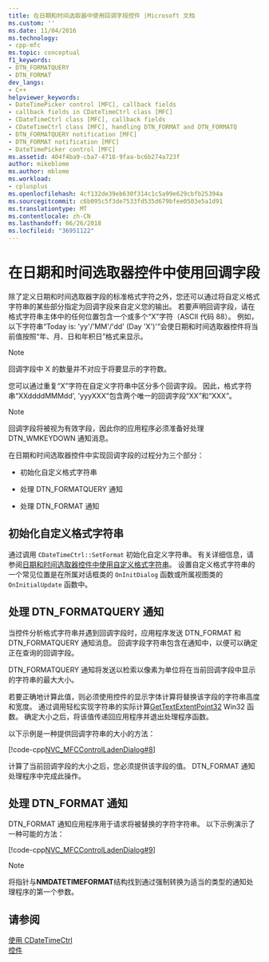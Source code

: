 ```yaml
---
title: 在日期和时间选取器中使用回调字段控件 |Microsoft 文档
ms.custom: ''
ms.date: 11/04/2016
ms.technology:
- cpp-mfc
ms.topic: conceptual
f1_keywords:
- DTN_FORMATQUERY
- DTN_FORMAT
dev_langs:
- C++
helpviewer_keywords:
- DateTimePicker control [MFC], callback fields
- callback fields in CDateTimeCtrl class [MFC]
- CDateTimeCtrl class [MFC], callback fields
- CDateTimeCtrl class [MFC], handling DTN_FORMAT and DTN_FORMATQ
- DTN_FORMATQUERY notification [MFC]
- DTN_FORMAT notification [MFC]
- DateTimePicker control [MFC]
ms.assetid: 404f4ba9-cba7-4718-9faa-bc6b274a723f
author: mikeblome
ms.author: mblome
ms.workload:
- cplusplus
ms.openlocfilehash: 4cf132de39eb630f314c1c5a99e629cbfb25394a
ms.sourcegitcommit: c6b095c5f3de7533fd535d679bfee0503e5a1d91
ms.translationtype: MT
ms.contentlocale: zh-CN
ms.lasthandoff: 06/26/2018
ms.locfileid: "36951122"
---
```

# <a name="using-callback-fields-in-a-date-and-time-picker-control"></a>在日期和时间选取器控件中使用回调字段
除了定义日期和时间选取器字段的标准格式字符之外，您还可以通过将自定义格式字符串的某些部分指定为回调字段来自定义您的输出。 若要声明回调字段，请在格式字符串主体中的任何位置包含一个或多个“X”字符（ASCII 代码 88）。 例如，以下字符串“Today is: 'yy'/'MM'/'dd' (Day 'X')'”会使日期和时间选取器控件将当前值按照“年、月、日和年积日”格式来显示。  
  
> [!NOTE]
>  回调字段中 X 的数量并不对应于将要显示的字符数。  
  
 您可以通过重复“X”字符在自定义字符串中区分多个回调字段。 因此，格式字符串“XXddddMMMdd', 'yyyXXX”包含两个唯一的回调字段“XX”和“XXX”。  
  
> [!NOTE]
>  回调字段将被视为有效字段，因此你的应用程序必须准备好处理 DTN_WMKEYDOWN 通知消息。  
  
 在日期和时间选取器控件中实现回调字段的过程分为三个部分：  
  
-   初始化自定义格式字符串  
  
-   处理 DTN_FORMATQUERY 通知  
  
-   处理 DTN_FORMAT 通知  
  
## <a name="initializing-the-custom-format-string"></a>初始化自定义格式字符串  
 通过调用 `CDateTimeCtrl::SetFormat` 初始化自定义字符串。 有关详细信息，请参阅[日期和时间选取器控件中使用自定义格式字符串](../mfc/using-custom-format-strings-in-a-date-and-time-picker-control.md)。 设置自定义格式字符串的一个常见位置是在所属对话框类的 `OnInitDialog` 函数或所属视图类的 `OnInitialUpdate` 函数中。  
  
## <a name="handling-the-dtnformatquery-notification"></a>处理 DTN_FORMATQUERY 通知  
 当控件分析格式字符串并遇到回调字段时，应用程序发送 DTN_FORMAT 和 DTN_FORMATQUERY 通知消息。 回调字段字符串包含在通知中，以便可以确定正在查询的回调字段。  
  
 DTN_FORMATQUERY 通知将发送以检索以像素为单位将在当前回调字段中显示的字符串的最大大小。  
  
 若要正确地计算此值，则必须使用控件的显示字体计算将替换该字段的字符串高度和宽度。 通过调用轻松实现字符串的实际计算[GetTextExtentPoint32](http://msdn.microsoft.com/library/windows/desktop/dd144938) Win32 函数。 确定大小之后，将该值传递回应用程序并退出处理程序函数。  
  
 以下示例是一种提供回调字符串的大小的方法：  
  
 [!code-cpp[NVC_MFCControlLadenDialog#8](../mfc/codesnippet/cpp/using-callback-fields-in-a-date-and-time-picker-control_1.cpp)]  
  
 计算了当前回调字段的大小之后，您必须提供该字段的值。 DTN_FORMAT 通知处理程序中完成此操作。  
  
## <a name="handling-the-dtnformat-notification"></a>处理 DTN_FORMAT 通知  
 DTN_FORMAT 通知应用程序用于请求将被替换的字符字符串。 以下示例演示了一种可能的方法：  
  
 [!code-cpp[NVC_MFCControlLadenDialog#9](../mfc/codesnippet/cpp/using-callback-fields-in-a-date-and-time-picker-control_2.cpp)]  
  
> [!NOTE]
>  将指针与**NMDATETIMEFORMAT**结构找到通过强制转换为适当的类型的通知处理程序的第一个参数。  
  
## <a name="see-also"></a>请参阅  
 [使用 CDateTimeCtrl](../mfc/using-cdatetimectrl.md)   
 [控件](../mfc/controls-mfc.md)

